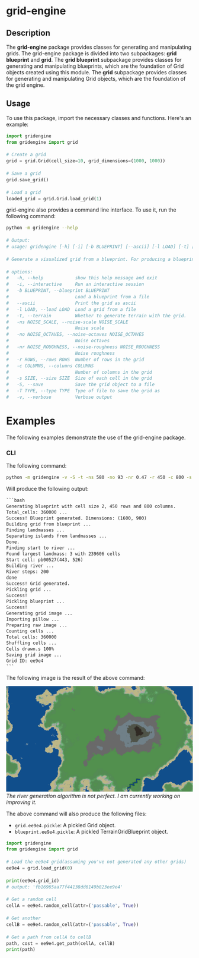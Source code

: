 # grid-engine

## Description

The **grid-engine** package provides classes for generating and manipulating grids. The grid-engine package is divided into two subpackages: **grid blueprint** and **grid**. The **grid blueprint** subpackage provides classes for generating and manipulating blueprints, which are the foundation of Grid objects created using this module. The **grid** subpackage provides classes for generating and manipulating Grid objects, which are the foundation of the grid engine.

## Usage

To use this package, import the necessary classes and functions. Here's an example:

```python
import gridengine
from gridengine import grid

# Create a grid
grid = grid.Grid(cell_size=10, grid_dimensions=(1000, 1000))

# Save a grid
grid.save_grid()

# Load a grid
loaded_grid = grid.Grid.load_grid(1)
```

grid-engine also provides a command line interface. To use it, run the following command:

```bash
python -m gridengine --help

# Output:
# usage: gridengine [-h] [-i] [-b BLUEPRINT] [--ascii] [-l LOAD] [-t] [-ns NOISE_SCALE] [-no NOISE_OCTAVES] [-nr NOISE_ROUGHNESS] [-r ROWS] [-c COLUMNS] [-s SIZE] [-S] [-T TYPE] [-v]

# Generate a visualized grid from a blueprint. For producing a blueprint, see the blueprint module.

# options:
#   -h, --help            show this help message and exit
#   -i, --interactive     Run an interactive session
#   -b BLUEPRINT, --blueprint BLUEPRINT
#                         Load a blueprint from a file
#   --ascii               Print the grid as ascii
#   -l LOAD, --load LOAD  Load a grid from a file
#   -t, --terrain         Whether to generate terrain with the grid.
#   -ns NOISE_SCALE, --noise-scale NOISE_SCALE
#                         Noise scale
#   -no NOISE_OCTAVES, --noise-octaves NOISE_OCTAVES
#                         Noise octaves
#   -nr NOISE_ROUGHNESS, --noise-roughness NOISE_ROUGHNESS
#                         Noise roughness
#   -r ROWS, --rows ROWS  Number of rows in the grid
#   -c COLUMNS, --columns COLUMNS
#                         Number of columns in the grid
#   -s SIZE, --size SIZE  Size of each cell in the grid
#   -S, --save            Save the grid object to a file
#   -T TYPE, --type TYPE  Type of file to save the grid as
#   -v, --verbose         Verbose output
```

# Examples

The following examples demonstrate the use of the grid-engine package.

### CLI

The following command:

```bash
python -m gridengine -v -S -t -ns 580 -no 93 -nr 0.47 -r 450 -c 800 -s 2 
```

Will produce the following output:
    
    ```bash
    Generating blueprint with cell size 2, 450 rows and 800 columns. Total_cells: 360000 ...
    Success! Blueprint generated. Dimensions: (1600, 900)
    Building grid from blueprint ...
    Finding landmasses ...
    Separating islands from landmasses ...
    Done.
    Finding start to river ...
    Found largest landmass: 3 with 239606 cells
    Start cell: pb00527(443, 526)
    Building river ...
    River steps: 200
    done
    Success! Grid generated.
    Pickling grid ...
    Success!
    Pickling blueprint ...
    Success!
    Generating grid image ...
    Importing pillow ...
    Preparing raw image ...
    Counting cells ...
    Total cells: 360000
    Shuffling cells ...
    Cells drawn.s 100%
    Saving grid image ...
    Grid ID: ee9e4
    ```

The following image is the result of the above command:

![grid](src/grid/saves/ee9e4/grid.png)
*The river generation algorithm is not perfect. I am currently working on improving it.*

The above command will also produce the following files:

- `grid.ee9e4.pickle`: A pickled Grid object.
- `blueprint.ee9e4.pickle`: A pickled TerrainGridBlueprint object.

```python
import gridengine
from gridengine import grid

# Load the ee9e4 grid(assuming you've not generated any other grids)
ee9e4 = grid.load_grid(0)

print(ee9e4.grid_id)
# output: 'fb16965aa77f44138dd6149b823ee9e4'

# Get a random cell
cellA = ee9e4.random_cell(attr=('passable', True))

# Get another
cellB = ee9e4.random_cell(attr=('passable', True))

# Get a path from cellA to cellB
path, cost = ee9e4.get_path(cellA, cellB)
print(path)
```